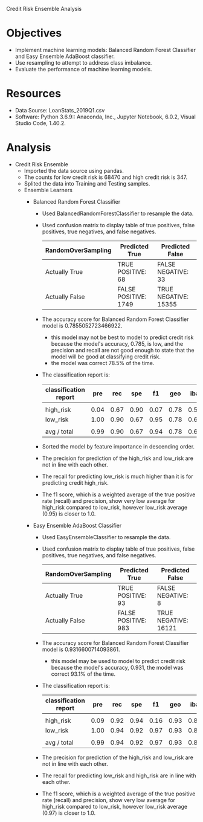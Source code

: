 Credit Risk Ensemble Analysis

# Objectives
- Implement machine learning models: Balanced Random Forest Classifier and Easy Ensemble AdaBoost classifier.
- Use resampling to attempt to address class imbalance.
- Evaluate the performance of machine learning models.


# Resources
- Data Sourse: LoanStats_2019Q1.csv
- Software: Python 3.6.9:: Anaconda, Inc., Jupyter Notebook, 6.0.2, Visual Studio Code, 1.40.2. 

# Analysis
- Credit Risk Ensemble
	- Imported the data source using pandas.
	- The counts for low credit risk is 68470 and high credit risk is 347. 
 	- Splited the data into Training and Testing samples.
	- Ensemble Learners
		- Balanced Random Forest Classifier
			- Used BalancedRandomForestClassifier to resample the data.
			- Used confusion matrix to display table of true positives, false positives, true negatives, and false negatives.

				| RandomOverSampling | Predicted True       | Predicted False      |
				|--------------------|----------------------|----------------------|
				| Actually True      | TRUE POSITIVE: 68    | FALSE NEGATIVE: 33   |
				| Actually False     | FALSE POSITIVE: 1749 | TRUE NEGATIVE: 15355 |

			- The accuracy score for Balanced Random Forest Classifier model is 0.7855052723466922.
				- this model may not be best to model to predict credit risk because the model's accuracy, 0.785, is low, and the precision and recall are not good enough to state that the model will be good at classifying credit risk.
				- the model was correct 78.5% of the time.
			- The classification report is:

				| classification report | pre  | rec  | spe  | f1   | geo  | iba  | sup   |
				|-----------------------|------|------|------|------|------|------|-------|
				|                       |      |      |      |      |      |      |       |
				| high_risk             | 0.04 | 0.67 | 0.90 | 0.07 | 0.78 | 0.59 | 101   |
				| low_risk              | 1.00 | 0.90 | 0.67 | 0.95 | 0.78 | 0.62 | 17104 |
				|                       |      |      |      |      |      |      |       |
				| avg / total           | 0.99 | 0.90 | 0.67 | 0.94 | 0.78 | 0.62 | 17205 |

			- Sorted the model by feature importance in descending order.
			- The precision for prediction of the high_risk and low_risk are not in line with each other. 
			- The recall for predicting low_risk is much higher than it is for predicting credit high_risk.
			- The f1 score, which is a weighted average of the true positive rate (recall) and precision, show very low average for high_risk compared to  low_risk, however low_risk average (0.95) is closer to 1.0.

		- Easy Ensemble AdaBoost Classifier
			- Used EasyEnsembleClassifier to resample the data.
			- Used confusion matrix to display table of true positives, false positives, true negatives, and false negatives.

				| RandomOverSampling | Predicted True       | Predicted False      |
				|--------------------|----------------------|----------------------|
				| Actually True      | TRUE POSITIVE: 93    | FALSE NEGATIVE: 8    |
				| Actually False     | FALSE POSITIVE: 983  | TRUE NEGATIVE: 16121 |

			- The accuracy score for Balanced Random Forest Classifier model is 0.9316600714093861.
				- this model may be used to model to predict credit risk because the model's accuracy, 0.931, the model was correct 93.1% of the time.
			- The classification report is:

				| classification report | pre  | rec  | spe  | f1   | geo  | iba  | sup   |
				|-----------------------|------|------|------|------|------|------|-------|
				|                       |      |      |      |      |      |      |       |
				| high_risk             | 0.09 | 0.92 | 0.94 | 0.16 | 0.93 | 0.87 | 101   |
				| low_risk              | 1.00 | 0.94 | 0.92 | 0.97 | 0.93 | 0.87 | 17104 |
				|                       |      |      |      |      |      |      |       |
				| avg / total           | 0.99 | 0.94 | 0.92 | 0.97 | 0.93 | 0.87 | 17205 |

			- The precision for prediction of the high_risk and low_risk are not in line with each other. 
			- The recall for predicting low_risk and high_risk are in line with each other.
			- The f1 score, which is a weighted average of the true positive rate (recall) and precision, show very low average for high_risk compared to  low_risk, however low_risk average (0.97) is closer to 1.0.
